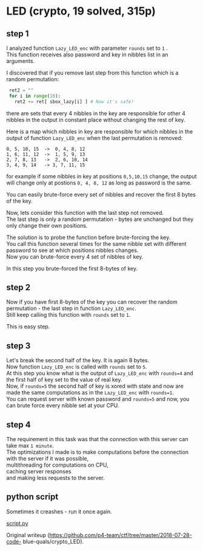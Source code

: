 # LED (crypto, 19 solved, 315p)

## step 1

I analyzed function `Lazy_LED_enc` with parameter `rounds` set to `1` .  
This function receives also password and key in nibbles list in an arguments.

I discovered that if you remove last step from this function which is a random
permutation:

```python  
 ret2 = ""  
 for i in range(16):  
   ret2 += ret[ sbox_lazy[i] ] # Now it's safe!  
```

there are sets that every 4 nibbles in the key are responsible for other 4
nibbles in the output in constant place without changing the rest of key.

Here is a map which nibbles in key are responsible for which nibbles in the
output of function `Lazy_LED_enc` when the last permutation is removed:

```  
0, 5, 10, 15  ->  0, 4, 8, 12  
1, 6, 11, 12  ->  1, 5, 9, 13  
2, 7, 8, 13   ->  2, 6, 10, 14  
3, 4, 9, 14   -> 3, 7, 11, 15  
```

for example if some nibbles in key at positions `0,5,10,15` change, the output
will change only at postions `0, 4, 8, 12` as long as password is the same.

You can easily brute-force every set of nibbles and recover the first 8 bytes
of the key.

Now, lets consider this function with the last step not removed.  
The last step is only a random permutation - bytes are unchanged but they only
change their own positions.

The solution is to probe the function before brute-forcing the key.  
You call this function several times for the same nibble set with different
password to see at which positions nibbles changes.  
Now you can brute-force every 4 set of nibbles of key.

In this step you brute-forced the first 8-bytes of key.

## step 2

Now if you have first 8-bytes of the key you can recover the random
permutation - the last step in function `Lazy_LED_enc`.  
Still keep calling this function with `rounds` set to `1`.

This is easy step.

## step 3

Let's break the second half of the key. It is again 8 bytes.  
Now function `Lazy_LED_enc` is called with `rounds` set to `5`.  
At this step you know what is the output of `Lazy_LED_enc` with `rounds=4` and
the first half of key set to the value of real key.  
Now, if `rounds=5` the second half of key is xored with state and now are made
the same computations as in the `Lazy_LED_enc` with `rounds=1`.  
You can request server with known password and `rounds=5` and now, you can
brute force every nibble set at your CPU.

## step 4

The requirement in this task was that the connection with this server can take
max `1 minute`.  
The optimizations I made is to make computations before the connection with
the server if it was possible,  
multithreading for computations on CPU,  
caching server responses  
and making less requests to the server.

## python script

Sometimes it creashes - run it once again.

[script.py](script.py)  

Original writeup (https://github.com/p4-team/ctf/tree/master/2018-07-28-code-
blue-quals/crypto_LED).